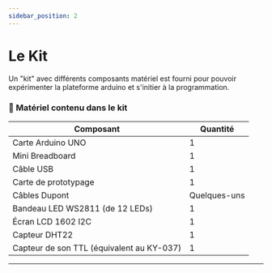 ```yaml
---
sidebar_position: 2
---
```


# Le Kit

Un "kit" avec différents composants matériel est fourni pour pouvoir expérimenter la plateforme arduino et s'initier à la programmation.

### 🧰 Matériel contenu dans le kit
| Composant | Quantité |
|-----------|----------|
| Carte Arduino UNO | 1 |
| Mini Breadboard | 1 |
| Câble USB | 1 |
| Carte de prototypage | 1 |
| Câbles Dupont | Quelques-uns |
| Bandeau LED WS2811 (de 12 LEDs) | 1 |
| Écran LCD 1602 I2C | 1 |
| Capteur DHT22 | 1 |
| Capteur de son TTL (équivalent au KY-037) | 1 |
---